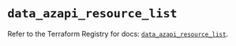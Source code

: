 # `data_azapi_resource_list`

Refer to the Terraform Registry for docs: [`data_azapi_resource_list`](https://registry.terraform.io/providers/azure/azapi/2.2.0/docs/data-sources/resource_list).

